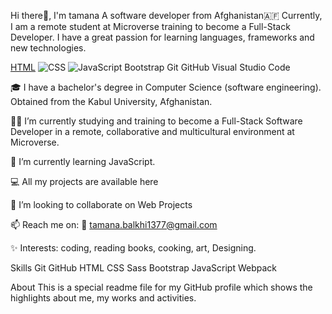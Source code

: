 
Hi there👋, I'm tamana
A software developer from Afghanistan🇦🇫
Currently, I am a remote student at Microverse training to become a Full-Stack Developer. I have a great passion for learning languages, frameworks and new technologies.



[HTML](https://img.shields.io/badge/-HTML-orange) ![CSS](https://img.shields.io/badge/-CSS-blue) ![JavaScript](https://img.shields.io/badge/-JavaScript-yellow) Bootstrap
Git  GitHub  Visual Studio Code



🎓 I have a bachelor's degree in Computer Science (software engineering). Obtained from the Kabul University, Afghanistan.

👩‍💻 I’m currently studying and training to become a Full-Stack Software Developer in a remote, collaborative and multicultural environment at Microverse.

🌱 I’m currently learning JavaScript.

💻 All my projects are available here

👯 I’m looking to collaborate on Web Projects

📫 Reach me on: 📧 tamana.balkhi1377@gmail.com

✨ Interests: coding, reading books, cooking, art, Designing.





Skills
Git GitHub HTML CSS Sass Bootstrap JavaScript Webpack

        

About
This is a special readme file for my GitHub profile which shows the highlights about me, my works and activities.

